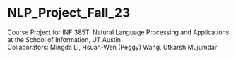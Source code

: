 # NLP_Project_Fall_23
Course Project for INF 385T: Natural Language Processing and Applications at the School of Information, UT Austin  
Collaborators: Mingda Li, Hsuan-Wen (Peggy) Wang, Utkarsh Mujumdar
